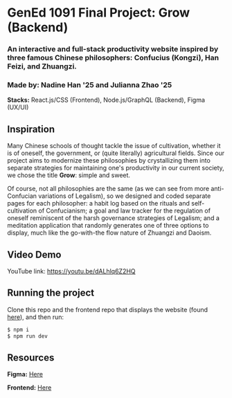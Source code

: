 # GenEd 1091 Final Project: Grow (Backend)
### An interactive and full-stack productivity website inspired by three famous Chinese philosophers: Confucius (Kongzi), Han Feizi, and Zhuangzi.


### Made by: Nadine Han '25 and Julianna Zhao '25


**Stacks:** React.js/CSS (Frontend), Node.js/GraphQL (Backend), Figma (UX/UI)

## Inspiration
Many Chinese schools of thought tackle the issue of cultivation, whether it is of oneself, the government, or (quite literally) agricultural fields. Since our project aims to modernize these philosophies by crystallizing them into separate strategies for maintaining one's productivity in our current society, we chose the title **Grow**: simple and sweet. 


Of course, not all philosophies are the same (as we can see from more anti-Confucian variations of Legalism), so we designed and coded separate pages for each philosopher: a habit log based on the rituals and self-cultivation of Confucianism; a goal and law tracker for the regulation of oneself reminiscent of the harsh governance strategies of Legalism; and a meditation application that randomly generates one of three options to display, much like the go-with-the flow nature of Zhuangzi and Daoism.

## Video Demo
YouTube link: https://youtu.be/dALhlq6Z2HQ

## Running the project
Clone this repo and the frontend repo that displays the website (found [here](https://github.com/juliannazhao25/grow-frontend)), and then run:


```bash
$ npm i
$ npm run dev
```

## Resources
**Figma:** [Here](https://www.figma.com/file/oymhCxJzErGWa29KbViBAs/GENED-1175-Final?node-id=0%3A1&t=s8Xx0FWVlM4kH5Wb-1)


**Frontend:** [Here](https://github.com/juliannazhao25/grow-frontend)
